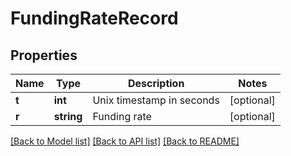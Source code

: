# FundingRateRecord

## Properties
Name | Type | Description | Notes
------------ | ------------- | ------------- | -------------
**t** | **int** | Unix timestamp in seconds | [optional] 
**r** | **string** | Funding rate | [optional] 

[[Back to Model list]](../README.md#documentation-for-models) [[Back to API list]](../README.md#documentation-for-api-endpoints) [[Back to README]](../README.md)


